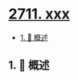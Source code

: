 # [2711. xxx](https://github.com/Tdahuyou/TNotes.leetcode/tree/main/notes/2711.%20xxx)

<!-- region:toc -->

- [1. 📝 概述](#1--概述)

<!-- endregion:toc -->

## 1. 📝 概述
